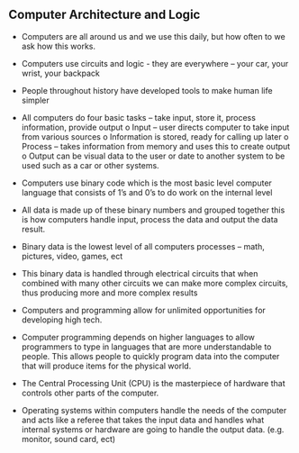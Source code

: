 ## Computer Architecture and Logic

-	Computers are all around us and we use this daily, but how often to we ask how this works.
-	Computers use circuits and logic - they are everywhere – your car, your wrist, your backpack
-	People throughout history have developed tools to make human life simpler
-	All computers do four basic tasks – take input, store it, process information, provide output
o	Input – user directs computer to take input from various sources
o	Information is stored, ready for calling up later
o	Process – takes information from memory and uses this to create output
o	Output can be visual data to the user or date to another system to be used such as a car or other systems.

-	Computers use binary code which is the most basic level computer language that consists of 1’s and 0’s to do work on the internal level
-	All data is made up of these binary numbers and grouped together this is how computers handle input, process the data and output the data result.
-	Binary data is the lowest level of all computers processes – math, pictures, video, games, ect
-	This binary data is handled through electrical circuits that when combined with many other circuits we can make more complex circuits, thus producing more and more complex results

-	Computers and programming allow for unlimited opportunities for developing high tech.

-	Computer programming depends on higher languages to allow programmers to type in languages that are more understandable to people.  This allows people to quickly program data into the computer that will produce items for the physical world.

-	The Central Processing Unit (CPU) is the masterpiece of hardware that controls other parts of the computer.

-	Operating systems within computers handle the needs of the computer and acts like a referee that takes the input data and handles what internal systems or hardware are going to handle the output data. (e.g. monitor, sound card, ect)
